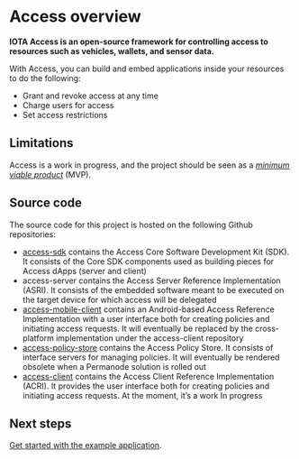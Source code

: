 # Access overview

**IOTA Access is an open-source framework for controlling access to resources such as vehicles, wallets, and sensor data.**

With Access, you can build and embed applications inside your resources to do the following:

- Grant and revoke access at any time
- Charge users for access
- Set access restrictions

## Limitations

Access is a work in progress, and the project should be seen as a [*minimum viable product*](https://en.wikipedia.org/wiki/Minimum_viable_product) (MVP).

## Source code

The source code for this project is hosted on the following Github repositories:

- [access-sdk](http://github.com/iotaledger/access-sdk) contains the Access Core Software Development Kit (SDK). It consists of the Core SDK components used as building pieces for Access dApps (server and client)
- access-server contains the Access Server Reference Implementation (ASRI). It consists of the embedded software meant to be executed on the target device for which access will be delegated
- [access-mobile-client](https://github.com/iotaledger/access-mobile-client.git) contains an Android-based Access Reference Implementation with a user interface both for creating policies and initiating access requests. It will eventually be replaced by the cross-platform implementation under the access-client repository
- [access-policy-store](https://github.com/iotaledger/access-policy-store) contains the Access Policy Store. It consists of interface servers for managing policies. It will eventually be rendered obsolete when a Permanode solution is rolled out
- [access-client](http://github.com/iotaledger/access-client) contains the Access Client Reference Implementation (ACRI). It provides the user interface both for creating policies and initiating access requests. At the moment, it’s a work In progress

## Next steps

[Get started with the example application](tutorials/get-started.md).